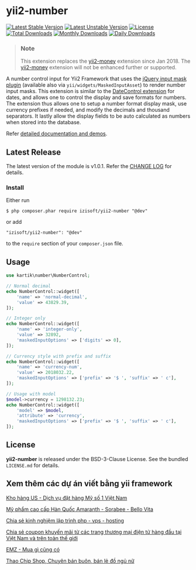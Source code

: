 yii2-number
===========

[![Latest Stable Version](https://poser.pugx.org/izisoft/yii2-number/v/stable)](https://packagist.org/packages/izisoft/yii2-number)
[![Latest Unstable Version](https://poser.pugx.org/izisoft/yii2-number/v/unstable)](https://packagist.org/packages/izisoft/yii2-number)
[![License](https://poser.pugx.org/izisoft/yii2-number/license)](https://packagist.org/packages/izisoft/yii2-number)
[![Total Downloads](https://poser.pugx.org/izisoft/yii2-number/downloads)](https://packagist.org/packages/izisoft/yii2-number)
[![Monthly Downloads](https://poser.pugx.org/izisoft/yii2-number/d/monthly)](https://packagist.org/packages/izisoft/yii2-number)
[![Daily Downloads](https://poser.pugx.org/izisoft/yii2-number/d/daily)](https://packagist.org/packages/izisoft/yii2-number)

> ### Note
> This extension replaces the [yii2-money](https://github.com/izisoft/yii2-money) extension since Jan 2018. The [yii2-money](https://github.com/izisoft/yii2-money) extension will not be enhanced further or supported.

A number control input for Yii2 Framework that uses the [jQuery input mask plugin](https://github.com/RobinHerbots/Inputmask) (available also via `yii/widgets/MaskedInputAsset`) to render number input masks. This extension is similar to the [DateControl extension](http://demos.krajee.com/datecontrol) for dates, and allows one to control the display and save formats for numbers. The extension thus allows one to setup a number format display mask, use currency prefixes if needed, and modify the decimals and thousand separators. It lastly allow the display fields to be auto calculated as numbers when stored into the database.

Refer [detailed documentation and demos](http://demos.krajee.com/number).

## Latest Release
The latest version of the module is v1.0.1. Refer the [CHANGE LOG](https://github.com/izisoft/yii2-number/blob/master/CHANGE.md) for details. 

### Install

Either run

```
$ php composer.phar require izisoft/yii2-number "@dev"
```

or add

```
"izisoft/yii2-number": "@dev"
```

to the ```require``` section of your `composer.json` file.

## Usage
```php
use kartik\number\NumberControl;

// Normal decimal
echo NumberControl::widget([
    'name' => 'normal-decimal',
    'value' => 43829.39,
]);

// Integer only
echo NumberControl::widget([
    'name' => 'integer-only',
    'value' => 32892,
    'maskedInputOptions' => ['digits' => 0],
]);

// Currency style with prefix and suffix
echo NumberControl::widget([
    'name' => 'currency-num',
    'value' => 2018032.22,
    'maskedInputOptions' => ['prefix' => '$ ', 'suffix' => ' c'],
]);

// Usage with model 
$model->currency = 1298132.23;
echo NumberControl::widget([
    'model' => $model,
    'attribute' => 'currency',
    'maskedInputOptions' => ['prefix' => '$ ', 'suffix' => ' c'],
]);
```

## License

**yii2-number** is released under the BSD-3-Clause License. See the bundled `LICENSE.md` for details.

	
Xem thêm các dự án viết bằng yii framework
-----

[Kho hàng US - Dịch vụ đặt hàng Mỹ số 1 Việt Nam](https://www.khohangus.com)

[Mỹ phẩm cao cấp Hàn Quốc Amaranth - Sorabee - Bello Vita](https://www.amaranth.com.vn)

[Chia sẻ kinh nghiệm lập trình php - vps - hosting](https://www.truongbui.com)

[Chia sẻ coupon khuyến mãi từ các trang thương mại điện tử hàng đầu tại Việt Nam và trên toàn thế giới](https://www.phutchot.com)

[EMZ - Mua gì cũng có](https://www.emz.vn)

[Thao Chip Shop, Chuyên bán buôn, bán lẻ đồ ngủ nữ](https://thaochip.com)
